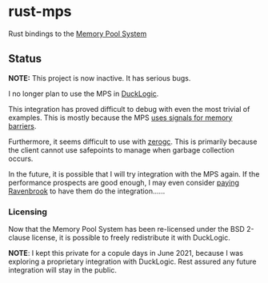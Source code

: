 rust-mps
==========
Rust bindings to the [Memory Pool System](http://www.ravenbrook.com/project/mps)

## Status
**NOTE:** This project is now inactive. It has serious bugs.

I no longer plan to use the MPS in [DuckLogic](https://ducklogic.org/).

This integration has proved difficult to debug with even the most trivial of examples.
This is mostly because the MPS [uses signals for memory barriers](https://www.ravenbrook.com/project/mps/master/manual/html/design/shield.html#overview).

Furthermore, it seems difficult to use with [zerogc](github.com/DuckLogic/zerogc).
This is primarily because the client cannot use safepoints to manage when garbage collection occurs.

In the future, it is possible that I will try integration with the MPS again.
If the performance prospects are good enough, I may even consider [paying Ravenbrook](https://www.ravenbrook.com/services/mm/)
to have them do the integration......

### Licensing
Now that the Memory Pool System has been re-licensed under the BSD 2-clause license,
it is possible to freely redistribute it with DuckLogic.

**NOTE**: I kept this private for a copule days in June 2021,
because I was exploring a proprietary integration with DuckLogic.
Rest assured any future integration will stay in the public.